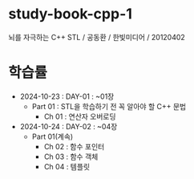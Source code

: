 # study-book-cpp-1
뇌를 자극하는 C++ STL / 공동환 / 한빛미디어 / 20120402

# 학습률


- 2024-10-23 : DAY-01 : ~01장
  - Part 01 : STL을 학습하기 전 꼭 알아야 할 C++ 문법
    - Ch 01 : 연산자 오버로딩
- 2024-10-24 : DAY-02 : ~04장
  - Part 01(계속)
    - Ch 02 : 함수 포인터
    - Ch 03 : 함수 객체
    - Ch 04 : 템플릿
